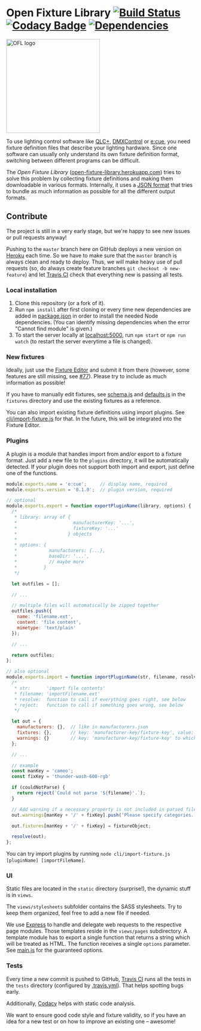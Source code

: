 # Open Fixture Library [![Build Status](https://img.shields.io/travis/FloEdelmann/open-fixture-library.svg?label=tests)](https://travis-ci.org/FloEdelmann/open-fixture-library) [![Codacy Badge](https://img.shields.io/codacy/grade/73096865e9f44a7bb246a318ffc8e68b.svg)](https://www.codacy.com/app/FloEdelmann/open-fixture-library) [![Dependencies](https://img.shields.io/david/FloEdelmann/open-fixture-library.svg)](https://david-dm.org/FloEdelmann/open-fixture-library)

<img alt="OFL logo" src="https://cdn.rawgit.com/FloEdelmann/open-fixture-library/04aad444/static/ofl-logo.svg" width="250" />

To use lighting control software like [QLC+](http://www.qlcplus.org/), [DMXControl](https://www.dmxcontrol.org/) or [e:cue](http://www.ecue.de/), you need fixture definition files that describe your lighting hardware. Since one software can usually only understand its own fixture definition format, switching between different programs can be difficult.

The *Open Fixture Library* ([open-fixture-library.herokuapp.com](https://open-fixture-library.herokuapp.com/)) tries to solve this problem by collecting fixture definitions and making them downloadable in various formats. Internally, it uses a [JSON format](fixtures/schema.js) that tries to bundle as much information as possible for all the different output formats.


## Contribute

The project is still in a very early stage, but we're happy to see new issues or pull requests anyway!

Pushing to the `master` branch here on GitHub deploys a new version on [Heroku](http://heroku.com/) each time. So we have to make sure that the `master` branch is always clean and ready to deploy. Thus, we will make heavy use of pull requests (so, do always create feature branches `git checkout -b new-feature`) and let [Travis CI](https://travis-ci.org/FloEdelmann/open-fixture-library) check that everything new is passing all tests.


### Local installation

1. Clone this repository (or a fork of it).
2. Run `npm install` after first cloning or every time new dependencies are added in [package.json](package.json) in order to install the needed Node dependencies. (You can identify missing dependencies when the error "Cannot find module" is given.)
3. To start the server locally at [localhost:5000](http://localhost:5000/), run `npm start` or `npm run watch` (to restart the server everytime a file is changed).


### New fixtures

Ideally, just use the [Fixture Editor](https://open-fixture-library.herokuapp.com/fixture-editor) and submit it from there (however, some features are still missing, see [#77](https://github.com/FloEdelmann/open-fixture-library/issues/77)). Please try to include as much information as possible!

If you have to manually edit fixtures, see [schema.js](fixtures/schema.js) and [defaults.js](fixtures/defaults.js) in the `fixtures` directory and use the existing fixtures as a reference.

You can also import existing fixture definitions using import plugins. See [cli/import-fixture.js](cli/import-fixture.js) for that. In the future, this will be integrated into the Fixture Editor.


### Plugins

A plugin is a module that handles import from and/or export to a fixture format. Just add a new file to the `plugins` directory, it will be automatically detected. If your plugin does not support both import and export, just define one of the functions.

```js
module.exports.name = 'e:cue';     // display name, required
module.exports.version = '0.1.0';  // plugin version, required

// optional
module.exports.export = function exportPluginName(library, options) {
  /*
   * library: array of {
   *                     manufacturerKey: '...',
   *                     fixtureKey: '...'
   *                   } objects
   * 
   * options: {
   *            manufacturers: {...},
   *            baseDir: '...',
   *            // maybe more
   *          }
   */

  let outfiles = [];

  // ...

  // multiple files will automatically be zipped together
  outfiles.push({
    name: 'filename.ext',
    content: 'file content',
    mimetype: 'text/plain'
  });

  // ...

  return outfiles;
};

// also optional
module.exports.import = function importPluginName(str, filename, resolve, reject) {
  /*
   * str:      'import file contents'
   * filename: 'importFilename.ext'
   * resolve:  function to call if everything goes right, see below
   * reject:   function to call if something goes wrong, see below
   */

  let out = {
    manufacturers: {},  // like in manufacturers.json
    fixtures: {},       // key: 'manufacturer-key/fixture-key', value: like in a fixture JSON
    warnings: {}        // key: 'manufacturer-key/fixture-key' to which a warning belongs, value: string
  };

  // ...

  // example
  const manKey = 'cameo';
  const fixKey = 'thunder-wash-600-rgb'

  if (couldNotParse) {
    return reject(`Could not parse '${filename}'.`);
  }

  // Add warning if a necessary property is not included in parsed file
  out.warnings[manKey + '/' + fixKey].push('Please specify categories.');

  out.fixtures[manKey + '/' + fixKey] = fixtureObject;

  resolve(out);
};
```

You can try import plugins by running `node cli/import-fixture.js [pluginName] [importFileName]`.


### UI

Static files are located in the `static` directory (surprise!), the dynamic stuff is in `views`.

The `views/stylesheets` subfolder contains the SASS stylesheets. Try to keep them organized, feel free to add a new file if needed.

We use [Express](http://expressjs.com/) to handle and delegate web requests to the respective page modules. Those templates reside in the `views/pages` subdirectory. A template module has to export a single function that returns a string which will be treated as HTML. The function receives a single `options` parameter. See [main.js](main.js#L59) for the guaranteed options.


### Tests

Every time a new commit is pushed to GitHub, [Travis CI](https://travis-ci.org/FloEdelmann/open-fixture-library) runs all the tests in the `tests` directory (configured by [.travis.yml](.travis.yml)). That helps spotting bugs early.

Additionally, [Codacy](https://www.codacy.com/app/FloEdelmann/open-fixture-library) helps with static code analysis.

We want to ensure good code style and fixture validity, so if you have an idea for a new test or on how to improve an existing one – awesome!
